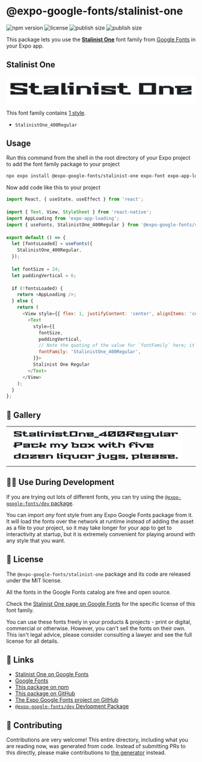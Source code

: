 # @expo-google-fonts/stalinist-one

![npm version](https://flat.badgen.net/npm/v/@expo-google-fonts/stalinist-one)
![license](https://flat.badgen.net/github/license/expo/google-fonts)
![publish size](https://flat.badgen.net/packagephobia/install/@expo-google-fonts/stalinist-one)
![publish size](https://flat.badgen.net/packagephobia/publish/@expo-google-fonts/stalinist-one)

This package lets you use the [**Stalinist One**](https://fonts.google.com/specimen/Stalinist+One) font family from [Google Fonts](https://fonts.google.com/) in your Expo app.

## Stalinist One

![Stalinist One](./font-family.png)

This font family contains [1 style](#-gallery).

- `StalinistOne_400Regular`

## Usage

Run this command from the shell in the root directory of your Expo project to add the font family package to your project
```sh
npx expo install @expo-google-fonts/stalinist-one expo-font expo-app-loading
```

Now add code like this to your project
```js
import React, { useState, useEffect } from 'react';

import { Text, View, StyleSheet } from 'react-native';
import AppLoading from 'expo-app-loading';
import { useFonts, StalinistOne_400Regular } from '@expo-google-fonts/stalinist-one';

export default () => {
  let [fontsLoaded] = useFonts({
    StalinistOne_400Regular,
  });

  let fontSize = 24;
  let paddingVertical = 6;

  if (!fontsLoaded) {
    return <AppLoading />;
  } else {
    return (
      <View style={{ flex: 1, justifyContent: 'center', alignItems: 'center' }}>
        <Text
          style={{
            fontSize,
            paddingVertical,
            // Note the quoting of the value for `fontFamily` here; it expects a string!
            fontFamily: 'StalinistOne_400Regular',
          }}>
          Stalinist One Regular
        </Text>
      </View>
    );
  }
};

```

## 🔡 Gallery


||||
|-|-|-|
|![StalinistOne_400Regular](./StalinistOne_400Regular.ttf.png)||||


## 👩‍💻 Use During Development

If you are trying out lots of different fonts, you can try using the [`@expo-google-fonts/dev` package](https://github.com/expo/google-fonts/tree/master/font-packages/dev#readme).

You can import *any* font style from any Expo Google Fonts package from it. It will load the fonts
over the network at runtime instead of adding the asset as a file to your project, so it may take longer
for your app to get to interactivity at startup, but it is extremely convenient
for playing around with any style that you want.

## 📖 License

The `@expo-google-fonts/stalinist-one` package and its code are released under the MIT license.

All the fonts in the Google Fonts catalog are free and open source.

Check the [Stalinist One page on Google Fonts](https://fonts.google.com/specimen/Stalinist+One) for the specific license of this font family.

You can use these fonts freely in your products & projects - print or digital, commercial or otherwise. However, you can't sell the fonts on their own. This isn't legal advice, please consider consulting a lawyer and see the full license for all details.

## 🔗 Links

- [Stalinist One on Google Fonts](https://fonts.google.com/specimen/Stalinist+One)
- [Google Fonts](https://fonts.google.com/)
- [This package on npm](https://www.npmjs.com/package/@expo-google-fonts/stalinist-one)
- [This package on GitHub](https://github.com/expo/google-fonts/tree/master/font-packages/stalinist-one)
- [The Expo Google Fonts project on GitHub](https://github.com/expo/google-fonts)
- [`@expo-google-fonts/dev` Devlopment Package](https://github.com/expo/google-fonts/tree/master/font-packages/dev)

## 🤝 Contributing

Contributions are very welcome! This entire directory, including what you are reading now, was generated from code. Instead of submitting PRs to this directly, please make contributions to [the generator](https://github.com/expo/google-fonts/tree/master/packages/generator) instead.
